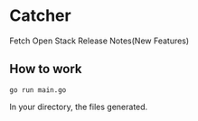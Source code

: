 # Catcher

Fetch Open Stack Release Notes(New Features)

## How to work

```
go run main.go
```

In your directory, the files generated.

